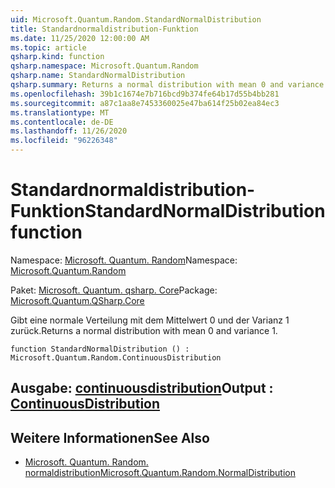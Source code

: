 ```yaml
---
uid: Microsoft.Quantum.Random.StandardNormalDistribution
title: Standardnormaldistribution-Funktion
ms.date: 11/25/2020 12:00:00 AM
ms.topic: article
qsharp.kind: function
qsharp.namespace: Microsoft.Quantum.Random
qsharp.name: StandardNormalDistribution
qsharp.summary: Returns a normal distribution with mean 0 and variance 1.
ms.openlocfilehash: 39b1c1674e7b716bcd9b374fe64b17d55b4bb281
ms.sourcegitcommit: a87c1aa8e7453360025e47ba614f25b02ea84ec3
ms.translationtype: MT
ms.contentlocale: de-DE
ms.lasthandoff: 11/26/2020
ms.locfileid: "96226348"
---
```

# <a name="standardnormaldistribution-function"></a><span data-ttu-id="8ec29-102">Standardnormaldistribution-Funktion</span><span class="sxs-lookup"><span data-stu-id="8ec29-102">StandardNormalDistribution function</span></span>

<span data-ttu-id="8ec29-103">Namespace: [Microsoft. Quantum. Random](xref:Microsoft.Quantum.Random)</span><span class="sxs-lookup"><span data-stu-id="8ec29-103">Namespace: [Microsoft.Quantum.Random](xref:Microsoft.Quantum.Random)</span></span>

<span data-ttu-id="8ec29-104">Paket: [Microsoft. Quantum. qsharp. Core](https://nuget.org/packages/Microsoft.Quantum.QSharp.Core)</span><span class="sxs-lookup"><span data-stu-id="8ec29-104">Package: [Microsoft.Quantum.QSharp.Core](https://nuget.org/packages/Microsoft.Quantum.QSharp.Core)</span></span>


<span data-ttu-id="8ec29-105">Gibt eine normale Verteilung mit dem Mittelwert 0 und der Varianz 1 zurück.</span><span class="sxs-lookup"><span data-stu-id="8ec29-105">Returns a normal distribution with mean 0 and variance 1.</span></span>

```qsharp
function StandardNormalDistribution () : Microsoft.Quantum.Random.ContinuousDistribution
```


## <a name="output--continuousdistribution"></a><span data-ttu-id="8ec29-106">Ausgabe: [continuousdistribution](xref:Microsoft.Quantum.Random.ContinuousDistribution)</span><span class="sxs-lookup"><span data-stu-id="8ec29-106">Output : [ContinuousDistribution](xref:Microsoft.Quantum.Random.ContinuousDistribution)</span></span>



## <a name="see-also"></a><span data-ttu-id="8ec29-107">Weitere Informationen</span><span class="sxs-lookup"><span data-stu-id="8ec29-107">See Also</span></span>

- [<span data-ttu-id="8ec29-108">Microsoft. Quantum. Random. normaldistribution</span><span class="sxs-lookup"><span data-stu-id="8ec29-108">Microsoft.Quantum.Random.NormalDistribution</span></span>](xref:Microsoft.Quantum.Random.NormalDistribution)